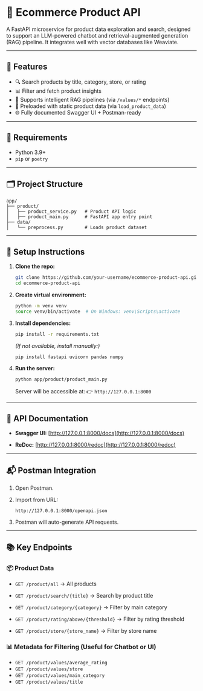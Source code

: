# 🤖 Ecommerce Product API

A FastAPI microservice for product data exploration and search, designed to support an LLM-powered chatbot and retrieval-augmented generation (RAG) pipeline. It integrates well with vector databases like Weaviate.

---

## 🚀 Features

* 🔍 Search products by title, category, store, or rating
* 📊 Filter and fetch product insights
* 🧠 Supports intelligent RAG pipelines (via `/values/*` endpoints)
* 📂 Preloaded with static product data (via `load_product_data`)
* 🌐 Fully documented Swagger UI + Postman-ready

---

## 🧰 Requirements

* Python 3.9+
* `pip` or `poetry`

---

## 🗂️ Project Structure

```
app/
├── product/
│   ├── product_service.py   # Product API logic
│   ├── product_main.py      # FastAPI app entry point
├── data/
│   └── preprocess.py        # Loads product dataset
```

---

## 🔧 Setup Instructions

1. **Clone the repo:**

   ```bash
   git clone https://github.com/your-username/ecommerce-product-api.git
   cd ecommerce-product-api
   ```

2. **Create virtual environment:**

   ```bash
   python -m venv venv
   source venv/bin/activate  # On Windows: venv\Scripts\activate
   ```

3. **Install dependencies:**

   ```bash
   pip install -r requirements.txt
   ```

   *(If not available, install manually:)*

   ```bash
   pip install fastapi uvicorn pandas numpy
   ```

4. **Run the server:**

   ```bash
   python app/product/product_main.py
   ```

   Server will be accessible at:
   👉 `http://127.0.0.1:8000`

---

## 📖 API Documentation

* **Swagger UI:**
  [http://127.0.0.1:8000/docs](http://127.0.0.1:8000/docs)

* **ReDoc:**
  [http://127.0.0.1:8000/redoc](http://127.0.0.1:8000/redoc)

---

## 📬 Postman Integration

1. Open Postman.
2. Import from URL:

   ```
   http://127.0.0.1:8000/openapi.json
   ```
3. Postman will auto-generate API requests.

---

## 📚 Key Endpoints

### 📦 Product Data

* `GET /product/all`
  → All products

* `GET /product/search/{title}`
  → Search by product title

* `GET /product/category/{category}`
  → Filter by main category

* `GET /product/rating/above/{threshold}`
  → Filter by rating threshold

* `GET /product/store/{store_name}`
  → Filter by store name

### 📊 Metadata for Filtering (Useful for Chatbot or UI)

* `GET /product/values/average_rating`
* `GET /product/values/store`
* `GET /product/values/main_category`
* `GET /product/values/title`


